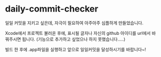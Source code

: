 # daily-commit-checker

일일 커밋을 지키고 싶은데, 자극이 필요하여 아주아주 심플하게 만들었습니다.

Xcode에서 프로젝트 불러온 후에, 표시될 글자나 자신의 github 아이디를 url에서 바꿔주시면 됩니다. (기능으로 추가하고 싶었으나 하지 못했습니다.....) 

빌드 한 후에 .app파일을 실행하고 앞으로 일일커밋을 달성하시기를 바랍니다~!


